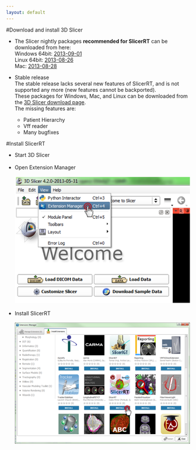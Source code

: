 ```yaml
---
layout: default
---
```

#Download and install 3D Slicer

*   The Slicer nightly packages <b>recommended for SlicerRT</b> can be downloaded from here:<br>
Windows 64bit: [2013-09-01](http://slicer.kitware.com/midas3/api/rest?method=midas.bitstream.download&name=Slicer-4.2.2-2013-09-01-win-amd64.exe&checksum=4221669136774e0f673f54224bef0b94)<br>
Linux 64bit: [2013-08-26](http://slicer.kitware.com/midas3/api/rest?method=midas.bitstream.download&name=Slicer-4.2.2-2013-08-26-linux-amd64.tar.gz&checksum=426abf69bf9c166d5892bb04c121f65e)<br>
Mac: [2013-08-28](http://slicer.kitware.com/midas3/api/rest?method=midas.bitstream.download&name=Slicer-4.2.2-2013-08-28-macosx-amd64.dmg&checksum=dece0f4c4f5e54a89a6ed8b17b01c998)

*   Stable release<br>
The stable release lacks several new features of SlicerRT, and is not supported any more (new features cannot be backported).<br>These packages for Windows, Mac, and Linux can be downloaded from the [3D Slicer download page](http://download.slicer.org/).<br>
The missing features are:
    *   Patient Hierarchy
    *   Vff reader
    *   Many bugfixes<br>

#Install SlicerRT

*   Start 3D Slicer
<br><br>
*   Open Extension Manager
<br><br>
![3D Slicer - Open Extension Manager](images/Slicer_OpenExtensionManager.PNG)
<br><br>
*   Install SlicerRT
<br><br>
![3D Slicer - Extension Manager Browser](images/SlicerRT_0.10_ExtensionManager_Browser_ClickOnSlicerRT.png)
